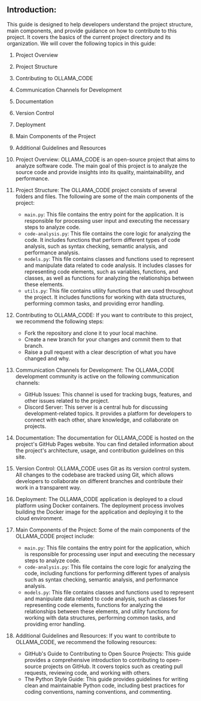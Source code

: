 
Introduction:
------------

This guide is designed to help developers understand the project structure, main components, and provide guidance on how to contribute to this project. It covers the basics of the current project directory and its organization. We will cover the following topics in this guide: 

1. Project Overview
2. Project Structure
3. Contributing to OLLAMA_CODE
4. Communication Channels for Development
5. Documentation
6. Version Control
7. Deployment
8. Main Components of the Project
9. Additional Guidelines and Resources

1. Project Overview:
OLLAMA_CODE is an open-source project that aims to analyze software code. The main goal of this project is to analyze the source code and provide insights into its quality, maintainability, and performance.
2. Project Structure:
The OLLAMA_CODE project consists of several folders and files. The following are some of the main components of the project:
    * `main.py`: This file contains the entry point for the application. It is responsible for processing user input and executing the necessary steps to analyze code.
    * `code-analysis.py`: This file contains the core logic for analyzing the code. It includes functions that perform different types of code analysis, such as syntax checking, semantic analysis, and performance analysis.
    * `models.py`: This file contains classes and functions used to represent and manipulate data related to code analysis. It includes classes for representing code elements, such as variables, functions, and classes, as well as functions for analyzing the relationships between these elements.
    * `utils.py`: This file contains utility functions that are used throughout the project. It includes functions for working with data structures, performing common tasks, and providing error handling.
3. Contributing to OLLAMA_CODE:
If you want to contribute to this project, we recommend the following steps: 
    * Fork the repository and clone it to your local machine.
    * Create a new branch for your changes and commit them to that branch.
    * Raise a pull request with a clear description of what you have changed and why.
4. Communication Channels for Development:
The OLLAMA_CODE development community is active on the following communication channels: 
    * GitHub Issues: This channel is used for tracking bugs, features, and other issues related to the project.
    * Discord Server: This server is a central hub for discussing development-related topics. It provides a platform for developers to connect with each other, share knowledge, and collaborate on projects. 
5. Documentation:
The documentation for OLLAMA_CODE is hosted on the project's GitHub Pages website. You can find detailed information about the project's architecture, usage, and contribution guidelines on this site.
6. Version Control:
OLLAMA_CODE uses Git as its version control system. All changes to the codebase are tracked using Git, which allows developers to collaborate on different branches and contribute their work in a transparent way.
7. Deployment:
The OLLAMA_CODE application is deployed to a cloud platform using Docker containers. The deployment process involves building the Docker image for the application and deploying it to the cloud environment.
8. Main Components of the Project:
Some of the main components of the OLLAMA_CODE project include: 
    * `main.py`: This file contains the entry point for the application, which is responsible for processing user input and executing the necessary steps to analyze code.
    * `code-analysis.py`: This file contains the core logic for analyzing the code, including functions for performing different types of analysis such as syntax checking, semantic analysis, and performance analysis.
    * `models.py`: This file contains classes and functions used to represent and manipulate data related to code analysis, such as classes for representing code elements, functions for analyzing the relationships between these elements, and utility functions for working with data structures, performing common tasks, and providing error handling.
9. Additional Guidelines and Resources:
If you want to contribute to OLLAMA_CODE, we recommend the following resources: 
    * GitHub's Guide to Contributing to Open Source Projects: This guide provides a comprehensive introduction to contributing to open-source projects on GitHub. It covers topics such as creating pull requests, reviewing code, and working with others.
    * The Python Style Guide: This guide provides guidelines for writing clean and maintainable Python code, including best practices for coding conventions, naming conventions, and commenting. 